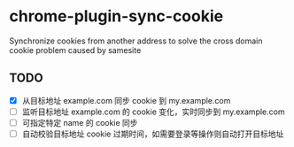 # chrome-plugin-sync-cookie
Synchronize cookies from another address to solve the cross domain cookie problem caused by samesite

## TODO
- [X] 从目标地址 example.com 同步 cookie 到 my.example.com
- [ ] 监听目标地址 example.com 的 cookie 变化，实时同步到 my.example.com
- [ ] 可指定特定 name 的 cookie 同步
- [ ] 自动校验目标地址 cookie 过期时间，如需要登录等操作则自动打开目标地址
